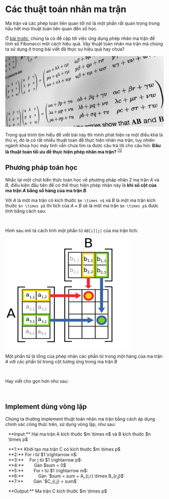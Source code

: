 # Các thuật toán nhân ma trận

Ma trận và các phép toán liên quan tới nó là một phần rất quan trọng trong hầu hết mọi thuật toán liên quan đến số học. 

Ở [bài trước](https://huytd.github.io/posts/fibonacci-4m.html), chúng ta có đề cập tới việc ứng dụng phép nhân ma trận để tính số Fibonacci một cách hiệu quả. Vậy thuật toán nhân ma trận mà chúng ta sử dụng ở trong bài viết đã thực sự hiệu quả hay chưa?

<cover>![](img/matrixmul.jpg)</cover>

Trong quá trình tìm hiểu để viết bài này thì mình phát hiện ra một điều khá là thú vị, đó là có rất nhiều thuật toán để thực hiện nhân ma trận, tuy nhiên ngành khoa học máy tính vẫn chưa tìm ra được câu trả lời cho câu hỏi: **Đâu là thuật toán tối ưu để thực hiện phép nhân ma trận?** <sup>[[1]](https://en.m.wikipedia.org/wiki/List_of_unsolved_problems_in_computer_science#Other_algorithmic_problems)</sup>

## Phương pháp toán học

Nhắc lại một chút kiến thức toán học về phương pháp nhân 2 ma trận $A$ và $B$, điều kiện đầu tiên để có thể thực hiện phép nhân này là **khi số cột của ma trận $A$ bằng số hàng của ma trận $B$**.

Với $A$ là một ma trận có kích thước `$m \times n$` và $B$ là một ma trận kích thước `$n \times p$` thì tích của $A \times B$ sẽ là một ma trận `$m \times p$` được tính bằng cách sau:

<math>
\left( \begin{array}{ccc}
a & b  \\
d & e  \end{array} \right) 
\times
\left( \begin{array}{ccc}
x \\
y
\end{array} \right)
=
\left( \begin{array}{ccc}
ax + cy \\
bx + dy
\end{array} \right)
</math>

Hình sau mô tả cách tính một phần tử `AB[i][j]` của ma trận tích:

![](img/matrix_mul_1.png)

Một phần tử là tổng của phép nhân các phần tử trong một hàng của ma trận $A$ với các phần tử trong cột tương ứng trong ma trận $B$

<math>
[AB]_{i,j} = A_{i,1}B_{1,j} + A_{i,2}B_{2,j} + \ldots + A_{i,n}B_{n,j}
</math>

Hay viết cho gọn hơn như sau:

<math>
[AB]_{i,j} = \displaystyle\sum_{r=1}^{n} A_{i,r}B_{r,j}
</math>

## Implement dùng vòng lặp

Chúng ta thường implement thuật toán nhân ma trận bằng cách áp dụng chính xác công thức trên, sử dụng vòng lặp, như sau:

<div class="box-green skip" style="padding-left: 10px; padding-right: 10px">
<p>**Input:** Hai ma trận A kích thước $m \times n$ và B kích thước $n \times p$</p>
<p>
**1:** Khởi tạo ma trận C có kích thước $m \times p$ </br>
**2:** For i từ $1 \rightarrow n$:</br>
**3:** &emsp;For j từ $1 \rightarrow p$:</br>
**4:** &emsp;&emsp;Gán $sum = 0$<br/>
**5:** &emsp;&emsp;For r từ $1 \rightarrow m$:<br/>
**6:** &emsp;&emsp;&emsp;Gán `$sum = sum + A_{i,r} \times B_{r,j}$`<br/>
**7:** &emsp;&emsp;Gán `$C_{i,j} = sum$`<br/>
</p>
<p>**Output:** Ma trận C kích thước $m \times p$</p>
</div>
